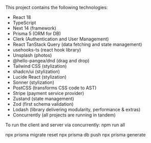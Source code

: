 This project contains the following technologies:
- React 18
- TypeScript
- Next 14 (framework)
- Prisma 5 (ORM for DB)
- Clerk (Authentication and User Management)
- React TanStack Query (data fetching and state management)
- usehooks-ts (react hook library)
- Unsplash (photos)
- @hello-pangea/dnd (drag and drop)
- Tailwind CSS (stylization)
- shadcn/ui (stylization)
- Lucide React (stylization)
- Sonner (stylization)
- PostCSS (transforms CSS code to AST)
- Stripe (payment service provider)
- Zustand (state management)
- Zod (first schema validation)
- Lodash (library delivering modularity, performance & extras)
- Concurrently (all projects are running in tandem)

To run the client and server via concurrently:
npm run all

npx prisma migrate reset
npx prisma db push
npx prisma generate
